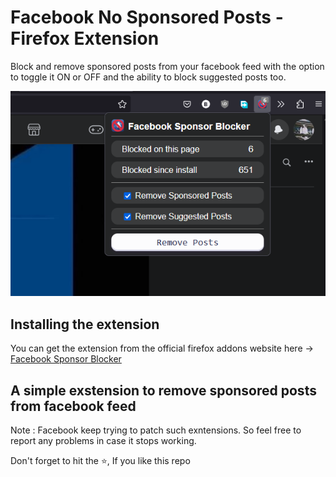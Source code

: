 # Facebook No Sponsored Posts - Firefox Extension

Block and remove sponsored posts from your facebook feed with the option to toggle it ON or OFF and the ability to block suggested posts too.

![Extension preview image](screenshots/extension-sc.png)

## Installing the extension

You can get the extension from the official firefox addons website here -> [Facebook Sponsor Blocker](https://addons.mozilla.org/en-US/firefox/addon/fb-sponsor-blocker/)

## A simple exstension to remove sponsored posts from facebook feed

Note : Facebook keep trying to patch such exntensions. So feel free to report any problems in case it stops working.

Don't forget to hit the :star:, If you like this repo
